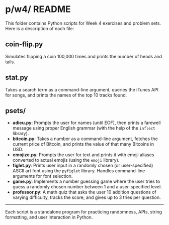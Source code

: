 # p/w4/ README

This folder contains Python scripts for Week 4 exercises and problem sets. Here is a description of each file:

## coin-flip.py
Simulates flipping a coin 100,000 times and prints the number of heads and tails.

## stat.py
Takes a search term as a command-line argument, queries the iTunes API for songs, and prints the names of the top 10 tracks found.

## psets/
- **adieu.py**: Prompts the user for names (until EOF), then prints a farewell message using proper English grammar (with the help of the `inflect` library).
- **bitcoin.py**: Takes a number as a command-line argument, fetches the current price of Bitcoin, and prints the value of that many Bitcoins in USD.
- **emojize.py**: Prompts the user for text and prints it with emoji aliases converted to actual emojis (using the `emoji` library).
- **figlet.py**: Prints user input in a randomly chosen (or user-specified) ASCII art font using the `pyfiglet` library. Handles command-line arguments for font selection.
- **game.py**: Implements a number guessing game where the user tries to guess a randomly chosen number between 1 and a user-specified level.
- **professor.py**: A math quiz that asks the user 10 addition questions of varying difficulty, tracks the score, and gives up to 3 tries per question.

---

Each script is a standalone program for practicing randomness, APIs, string formatting, and user interaction in Python.
